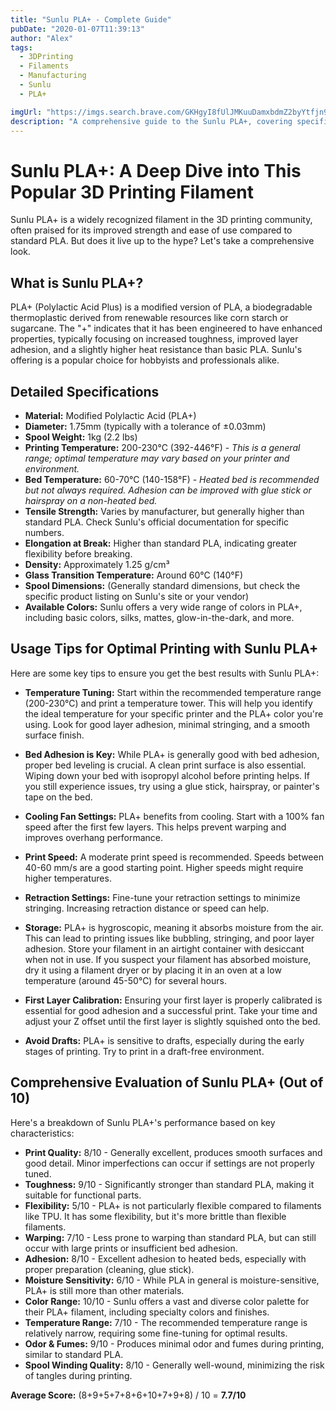 ```yaml
---
title: "Sunlu PLA+ - Complete Guide"
pubDate: "2020-01-07T11:39:13"
author: "Alex"
tags:
  - 3DPrinting
  - Filaments
  - Manufacturing
  - Sunlu
  - PLA+

imgUrl: "https://imgs.search.brave.com/GKHgyI8fUlJMKuuDamxbdmZ2byYtfjn9epLSNQ4f_lo/rs:fit:860:0:0:0/g:ce/aHR0cHM6Ly9tLm1l/ZGlhLWFtYXpvbi5j/b20vaW1hZ2VzL0kv/NTFlckdsOTNPd0wu/anBn"
description: "A comprehensive guide to the Sunlu PLA+, covering specifications, usage tips, and comparisons with similar products."
---
```




# Sunlu PLA+: A Deep Dive into This Popular 3D Printing Filament

Sunlu PLA+ is a widely recognized filament in the 3D printing community, often praised for its improved strength and ease of use compared to standard PLA. But does it live up to the hype? Let's take a comprehensive look.

## What is Sunlu PLA+?

PLA+ (Polylactic Acid Plus) is a modified version of PLA, a biodegradable thermoplastic derived from renewable resources like corn starch or sugarcane. The "+" indicates that it has been engineered to have enhanced properties, typically focusing on increased toughness, improved layer adhesion, and a slightly higher heat resistance than basic PLA. Sunlu's offering is a popular choice for hobbyists and professionals alike.

## Detailed Specifications

*   **Material:** Modified Polylactic Acid (PLA+)
*   **Diameter:** 1.75mm (typically with a tolerance of ±0.03mm)
*   **Spool Weight:** 1kg (2.2 lbs)
*   **Printing Temperature:** 200-230°C (392-446°F) - *This is a general range; optimal temperature may vary based on your printer and environment.*
*   **Bed Temperature:** 60-70°C (140-158°F) - *Heated bed is recommended but not always required. Adhesion can be improved with glue stick or hairspray on a non-heated bed.*
*   **Tensile Strength:** Varies by manufacturer, but generally higher than standard PLA. Check Sunlu's official documentation for specific numbers.
*   **Elongation at Break:** Higher than standard PLA, indicating greater flexibility before breaking.
*   **Density:** Approximately 1.25 g/cm³
*   **Glass Transition Temperature:** Around 60°C (140°F)
*   **Spool Dimensions:** (Generally standard dimensions, but check the specific product listing on Sunlu's site or your vendor)
*   **Available Colors:** Sunlu offers a very wide range of colors in PLA+, including basic colors, silks, mattes, glow-in-the-dark, and more.

## Usage Tips for Optimal Printing with Sunlu PLA+

Here are some key tips to ensure you get the best results with Sunlu PLA+:

*   **Temperature Tuning:**  Start within the recommended temperature range (200-230°C) and print a temperature tower. This will help you identify the ideal temperature for your specific printer and the PLA+ color you're using. Look for good layer adhesion, minimal stringing, and a smooth surface finish.

*   **Bed Adhesion is Key:** While PLA+ is generally good with bed adhesion, proper bed leveling is crucial.  A clean print surface is also essential.  Wiping down your bed with isopropyl alcohol before printing helps. If you still experience issues, try using a glue stick, hairspray, or painter's tape on the bed.

*   **Cooling Fan Settings:**  PLA+ benefits from cooling.  Start with a 100% fan speed after the first few layers. This helps prevent warping and improves overhang performance.

*   **Print Speed:** A moderate print speed is recommended.  Speeds between 40-60 mm/s are a good starting point. Higher speeds might require higher temperatures.

*   **Retraction Settings:**  Fine-tune your retraction settings to minimize stringing.  Increasing retraction distance or speed can help.

*   **Storage:** PLA+ is hygroscopic, meaning it absorbs moisture from the air. This can lead to printing issues like bubbling, stringing, and poor layer adhesion. Store your filament in an airtight container with desiccant when not in use.  If you suspect your filament has absorbed moisture, dry it using a filament dryer or by placing it in an oven at a low temperature (around 45-50°C) for several hours.

*   **First Layer Calibration:** Ensuring your first layer is properly calibrated is essential for good adhesion and a successful print. Take your time and adjust your Z offset until the first layer is slightly squished onto the bed.

*   **Avoid Drafts:** PLA+ is sensitive to drafts, especially during the early stages of printing.  Try to print in a draft-free environment.

## Comprehensive Evaluation of Sunlu PLA+ (Out of 10)

Here's a breakdown of Sunlu PLA+'s performance based on key characteristics:

*   **Print Quality:** 8/10 - Generally excellent, produces smooth surfaces and good detail. Minor imperfections can occur if settings are not properly tuned.
*   **Toughness:** 9/10 - Significantly stronger than standard PLA, making it suitable for functional parts.
*   **Flexibility:** 5/10 - PLA+ is not particularly flexible compared to filaments like TPU. It has some flexibility, but it's more brittle than flexible filaments.
*   **Warping:** 7/10 - Less prone to warping than standard PLA, but can still occur with large prints or insufficient bed adhesion.
*   **Adhesion:** 8/10 - Excellent adhesion to heated beds, especially with proper preparation (cleaning, glue stick).
*   **Moisture Sensitivity:** 6/10 - While PLA in general is moisture-sensitive, PLA+ is still more than other materials.
*   **Color Range:** 10/10 - Sunlu offers a vast and diverse color palette for their PLA+ filament, including specialty colors and finishes.
*   **Temperature Range:** 7/10 - The recommended temperature range is relatively narrow, requiring some fine-tuning for optimal results.
*   **Odor & Fumes:** 9/10 - Produces minimal odor and fumes during printing, similar to standard PLA.
*   **Spool Winding Quality:** 8/10 - Generally well-wound, minimizing the risk of tangles during printing.

**Average Score:** (8+9+5+7+8+6+10+7+9+8) / 10 = **7.7/10**
